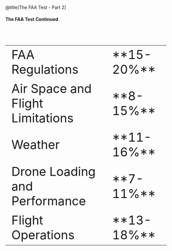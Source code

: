 <div class="slide-bg-style-left"></div><div class="slide-bg-style-right"></div>

@title[The FAA Test - Part 2]

#### <span class="orange">The FAA Test Continued</span>
<br>
<table style="font-size:38px;">
  <tr>
    <td>FAA Regulations</td>
    <td>**15-20%**</td>
  </tr>
  <tr>
    <td>Air Space and Flight Limitations</td>
    <td>**8-15%**</td>
  </tr>
  <tr>
    <td>Weather</td>
    <td>**11-16%**</td>
  </tr>
  <tr>
    <td>Drone Loading and Performance</td>
    <td>**7-11%**</td>
  </tr>
  <tr>
    <td>Flight Operations</td>
    <td>**13-18%**</td>
  </tr>
</table>
